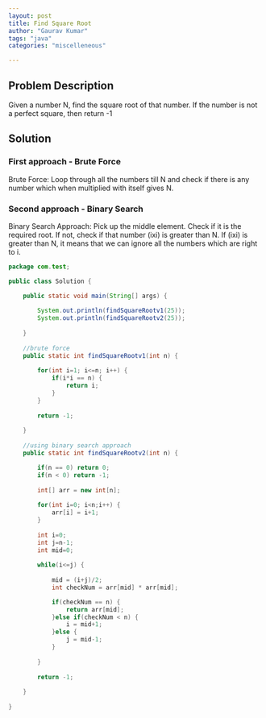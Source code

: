 ```yaml
---
layout: post
title: Find Square Root
author: "Gaurav Kumar"
tags: "java"
categories: "miscelleneous"

---
```


## Problem Description

Given a number N, find the square root of that number. If the number is not a perfect square, then return -1

## Solution

### First approach - Brute Force

Brute Force: Loop through all the numbers till N and check if there is any number which when multiplied with itself gives N.

### Second approach - Binary Search

Binary Search Approach: Pick up the middle element. Check if it is the required root. If not, check if that number (ixi) is greater than N. If (ixi) is greater than N, it means that we can ignore all the numbers which are right to i.

```java
package com.test;

public class Solution {

	public static void main(String[] args) {
		
		System.out.println(findSquareRootv1(25));
		System.out.println(findSquareRootv2(25));
		
	}
	
	//brute force
	public static int findSquareRootv1(int n) {
		
		for(int i=1; i<=n; i++) {
			if(i*i == n) {
				return i;
			}
		}
		
		return -1;
		
	}
	
	//using binary search approach
	public static int findSquareRootv2(int n) {

		if(n == 0) return 0;
		if(n < 0) return -1;
		
		int[] arr = new int[n];
		
		for(int i=0; i<n;i++) {
			arr[i] = i+1;
		}
		
		int i=0;
		int j=n-1;
		int mid=0;
		
		while(i<=j) {
			
			mid = (i+j)/2;
			int checkNum = arr[mid] * arr[mid];

			if(checkNum == n) {
				return arr[mid];
			}else if(checkNum < n) {
				i = mid+1;
			}else {
				j = mid-1;
			}
			
		}
		
		return -1;
		
	}
	
}

```

